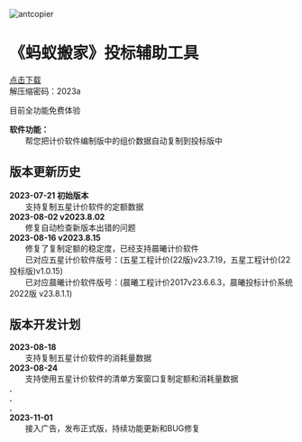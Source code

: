 ![antcopier](https://github.com/tenderoffer/antcopier/assets/140397303/c25b4b4e-86be-45fd-a541-0e2855345282)   
# **《蚂蚁搬家》投标辅助工具**

[点击下载](https://raw.githubusercontent.com/tenderoffer/AntCopier/main/蚂蚁搬家投标辅助工具.rar)    
解压缩密码：2023a    

目前全功能免费体验    

**软件功能：**    
&emsp;&emsp;帮您把计价软件编制版中的组价数据自动复制到投标版中

## 版本更新历史
**2023-07-21 初始版本**    
&emsp;&emsp;支持复制五星计价软件的定额数据    
**2023-08-02 v2023.8.02**    
&emsp;&emsp;修复自动检查新版本出错的问题   
**2023-08-16 v2023.8.15**    
&emsp;&emsp;修复了复制定额的稳定度，已经支持晨曦计价软件    
&emsp;&emsp;已对应五星计价软件版号：(五星工程计价(22版)v23.7.19，五星工程计价(22投标版)v1.0.15)    
&emsp;&emsp;已对应晨曦计价软件版号：(晨曦工程计价2017v23.6.6.3，晨曦投标计价系统2022版 v23.8.1.1)    
    
## 版本开发计划
**2023-08-18**    
&emsp;&emsp;支持复制五星计价软件的消耗量数据    
**2023-08-24**    
&emsp;&emsp;支持使用五星计价软件的清单方案窗口复制定额和消耗量数据   
**.**    
**.**    
**.**    
**2023-11-01**    
&emsp;&emsp;接入广告，发布正式版，持续功能更新和BUG修复  


